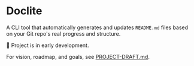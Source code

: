 # Doclite

A CLI tool that automatically generates and updates `README.md` files based on your Git repo's real progress and structure.

🚧 Project is in early development.

For vision, roadmap, and goals, see [PROJECT-DRAFT.md](./PROJECT-DRAFT.md).
